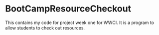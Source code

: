 # BootCampResourceCheckout
This contains my code for project week one for WWCI. It is a program to allow students to check out resources.
